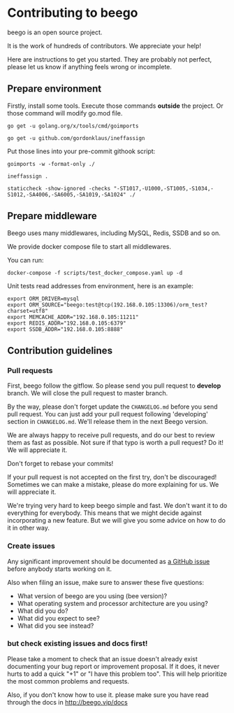 # Contributing to beego

beego is an open source project.

It is the work of hundreds of contributors. We appreciate your help!

Here are instructions to get you started. They are probably not perfect, please let us know if anything feels wrong or
incomplete.

## Prepare environment

Firstly, install some tools. Execute those commands **outside** the project. Or those command will modify go.mod file.

```shell script
go get -u golang.org/x/tools/cmd/goimports

go get -u github.com/gordonklaus/ineffassign
```

Put those lines into your pre-commit githook script:

```shell script
goimports -w -format-only ./

ineffassign .

staticcheck -show-ignored -checks "-ST1017,-U1000,-ST1005,-S1034,-S1012,-SA4006,-SA6005,-SA1019,-SA1024" ./
```

## Prepare middleware

Beego uses many middlewares, including MySQL, Redis, SSDB and so on.

We provide docker compose file to start all middlewares.

You can run:

```shell script
docker-compose -f scripts/test_docker_compose.yaml up -d
```

Unit tests read addresses from environment, here is an example:

```shell script
export ORM_DRIVER=mysql
export ORM_SOURCE="beego:test@tcp(192.168.0.105:13306)/orm_test?charset=utf8"
export MEMCACHE_ADDR="192.168.0.105:11211"
export REDIS_ADDR="192.168.0.105:6379"
export SSDB_ADDR="192.168.0.105:8888"
```

## Contribution guidelines

### Pull requests

First, beego follow the gitflow. So please send you pull request to **develop** branch. We will close the pull
request to master branch.

By the way, please don't forget update the `CHANGELOG.md` before you send pull request. 
You can just add your pull request following 'developing' section in `CHANGELOG.md`. 
We'll release them in the next Beego version.

We are always happy to receive pull requests, and do our best to review them as fast as possible. Not sure if that typo
is worth a pull request? Do it! We will appreciate it.

Don't forget to rebase your commits!

If your pull request is not accepted on the first try, don't be discouraged! Sometimes we can make a mistake, please do
more explaining for us. We will appreciate it.

We're trying very hard to keep beego simple and fast. We don't want it to do everything for everybody. This means that
we might decide against incorporating a new feature. But we will give you some advice on how to do it in other way.

### Create issues

Any significant improvement should be documented as [a GitHub issue](https://github.com/xiaobo88michael/beego/issues) before
anybody starts working on it.

Also when filing an issue, make sure to answer these five questions:

- What version of beego are you using (bee version)?
- What operating system and processor architecture are you using?
- What did you do?
- What did you expect to see?
- What did you see instead?

### but check existing issues and docs first!

Please take a moment to check that an issue doesn't already exist documenting your bug report or improvement proposal.
If it does, it never hurts to add a quick "+1" or "I have this problem too". This will help prioritize the most common
problems and requests.

Also, if you don't know how to use it. please make sure you have read through the docs in http://beego.vip/docs
